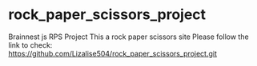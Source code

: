 # rock_paper_scissors_project
Brainnest js RPS Project
This a rock paper scissors site Please follow the link to check: https://github.com/Lizalise504/rock_paper_scissors_project.git
